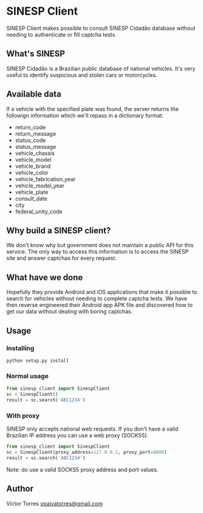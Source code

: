 # SINESP Client

SINESP Client makes possible to consult SINESP Cidadão database without needing to authenticate or fill captcha tests.


## What's SINESP

SINESP Cidadão is a Brazilian public database of national vehicles. It's very useful to identify suspicious and stolen cars or motorcycles.


## Available data

If a vehicle with the specified plate was found, the server returns the followign information which we'll repass in a dictionary format:
    
- return_code
- return_message
- status_code
- status_message
- vehicle_chassis
- vehicle_model
- vehicle_brand
- vehicle_color
- vehicle_fabrication_year
- vehicle_model_year
- vehicle_plate
- consult_date
- city
- federal_unity_code


## Why build a SINESP client?

We don't know why but government does not maintain a public API for this service. The only way to access this information is to access the SINESP site and answer captchas for every request. 


## What have we done

Hopefully they provide Android and iOS applications that make it possible to search for vehicles without needing to complete captcha tests. We have then reverse engineered their Android app APK file and discovered how to get our data without dealing with boring captchas.


## Usage

### Installing

```shell
python setup.py install
```

### Normal usage

```python
from sinesp_client import SinespClient
sc = SinespClient()
result = sc.search('ABC1234')
```

### With proxy

SINESP only accepts national web requests. If you don't have a valid Brazilian IP address you can use a web proxy (SOCKS5).

```python
from sinesp_client import SinespClient
sc = SinespClient(proxy_address=127.0.0.1, proxy_port=8080)
result = sc.search('ABC1234')
```

Note: do use a valid SOCKS5 proxy address and port values.

## Author

Victor Torres <vpaivatorres@gmail.com>
